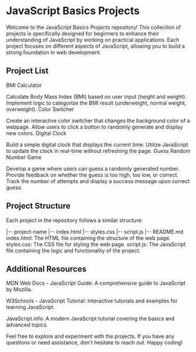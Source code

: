 <H1>JavaScript Basics Projects</H1>
Welcome to the JavaScript Basics Projects repository! This collection of projects is specifically designed for beginners to enhance their understanding of JavaScript by working on practical applications. Each project focuses on different aspects of JavaScript, allowing you to build a strong foundation in web development.

<H2>Project List</H2>
BMI Calculator

Calculate Body Mass Index (BMI) based on user input (height and weight).
Implement logic to categorize the BMI result (underweight, normal weight, overweight).
Color Switcher

Create an interactive color switcher that changes the background color of a webpage.
Allow users to click a button to randomly generate and display new colors.
Digital Clock

Build a simple digital clock that displays the current time.
Utilize JavaScript to update the clock in real-time without refreshing the page.
Guess Random Number Game

Develop a game where users can guess a randomly generated number.
Provide feedback on whether the guess is too high, too low, or correct.
Track the number of attempts and display a success message upon correct guess.


<H2>Project Structure</H2>

Each project in the repository follows a similar structure:


|-- project-name
    |-- index.html
    |-- styles.css
    |-- script.js
    |-- README.md
index.html: The HTML file containing the structure of the web page.
styles.css: The CSS file for styling the web page.
script.js: The JavaScript file containing the logic and functionality of the project.


<H2>Additional Resources</H2>

MDN Web Docs - JavaScript Guide: A comprehensive guide to JavaScript by Mozilla.

W3Schools - JavaScript Tutorial: Interactive tutorials and examples for learning JavaScript.

JavaScript.info: A modern JavaScript tutorial covering the basics and advanced topics.

Feel free to explore and experiment with the projects. If you have any questions or need assistance, don't hesitate to reach out. Happy coding!


